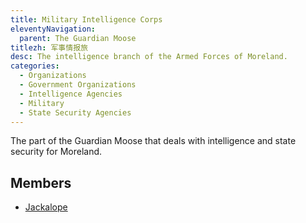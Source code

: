 ```yaml
---
title: Military Intelligence Corps
eleventyNavigation:
  parent: The Guardian Moose
titlezh: 军事情报旅
desc: The intelligence branch of the Armed Forces of Moreland.
categories:
  - Organizations
  - Government Organizations
  - Intelligence Agencies
  - Military
  - State Security Agencies
---
```


The part of the Guardian Moose that deals with intelligence and state security for Moreland.

## Members

- [Jackalope](/characters/jackalope/)
